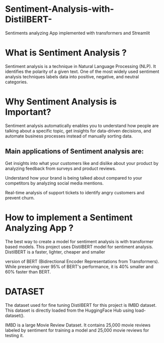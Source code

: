 # Sentiment-Analysis-with-DistilBERT-
Sentiments analyzing App implemented with transformers and Streamlit

# What is Sentiment Analysis ? 

Sentiment analysis is a technique in  Natural Language Processing (NLP).  It identifies the polarity of a given text. One of the most widely used sentiment analysis techniques labels data into positive, negative, and neutral categories.  

 

# Why Sentiment Analysis is Important? 

Sentiment analysis automatically enables you to understand how people are talking about a specific topic, get insights for data-driven decisions, and automate business processes instead of manually sorting data. 

## Main applications of Sentiment analysis are: 

Get insights into what your customers like and dislike about your product by analyzing feedback from surveys and product reviews. 

Understand how your brand is being talked about compared to your competitors by analyzing social media mentions. 

Real-time analysis of support tickets to identify angry customers and prevent churn. 

 

# How to implement a Sentiment Analyzing App ? 

The best way to create a model for sentiment analysis is with transformer based models. This project uses DistilBERT model for sentiment analysis. DistilBERT  is a faster, lighter, cheaper and smaller  

version of BERT (Bidirectional Encoder Representations from Transformers). While preserving over 95% of BERT's performance, it is 40% smaller and 60% faster than BERT. 

# DATASET 

The dataset used for fine tuning DistilBERT for this project is IMBD dataset. This dataset is directly loaded from the HuggingFace Hub using load-dataset(). 

IMBD is a large Movie Review Dataset. It contains 25,000 movie reviews labeled by sentiment for training a model and 25,000 movie reviews for testing it.  
